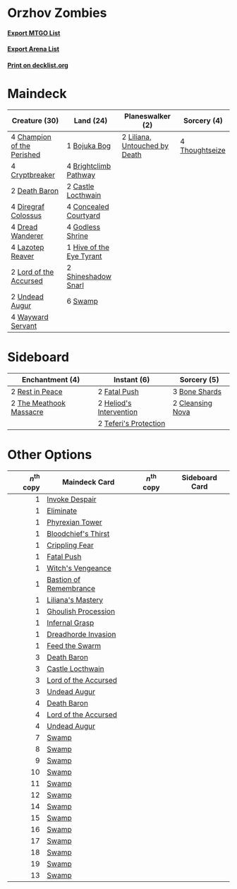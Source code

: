 # Orzhov Zombies

#### [Export MTGO List](../collection/Orzhov%20Zombies/Orzhov%20Zombies.txt)
#### [Export Arena List](../collection/Orzhov%20Zombies/Orzhov%20Zombies_arena.txt)
#### [Print on decklist.org](http://decklist.org/?deckmain=1%09Bojuka%20Bog%0A4%09Brightclimb%20Pathway%0A2%09Castle%20Locthwain%0A4%09Champion%20of%20the%20Perished%0A4%09Concealed%20Courtyard%0A4%09Cryptbreaker%0A2%09Death%20Baron%0A4%09Diregraf%20Colossus%0A4%09Dread%20Wanderer%0A4%09Godless%20Shrine%0A1%09Hive%20of%20the%20Eye%20Tyrant%0A4%09Lazotep%20Reaver%0A2%09Liliana,%20Untouched%20by%20Death%0A2%09Lord%20of%20the%20Accursed%0A2%09Shineshadow%20Snarl%0A6%09Swamp%0A4%09Thoughtseize%0A2%09Undead%20Augur%0A4%09Wayward%20Servant&deckside=3%09Bone%20Shards%0A2%09Cleansing%20Nova%0A2%09Fatal%20Push%0A2%09Heliod's%20Intervention%0A2%09Rest%20in%20Peace%0A2%09Teferi's%20Protection%0A2%09The%20Meathook%20Massacre)
# Maindeck

|                                            Creature (30)                                            |                                             Land (24)                                             |                                            Planeswalker (2)                                            |                                       Sorcery (4)                                       |
|-----------------------------------------------------------------------------------------------------|---------------------------------------------------------------------------------------------------|--------------------------------------------------------------------------------------------------------|-----------------------------------------------------------------------------------------|
|4 [Champion of the Perished](http://gatherer.wizards.com/Pages/Card/Details.aspx?multiverseid=534859)|1 [Bojuka Bog](http://gatherer.wizards.com/Pages/Card/Details.aspx?multiverseid=376269)            |2 [Liliana, Untouched by Death](http://gatherer.wizards.com/Pages/Card/Details.aspx?multiverseid=447242)|4 [Thoughtseize](http://gatherer.wizards.com/Pages/Card/Details.aspx?multiverseid=438676)|
|4 [Cryptbreaker](http://gatherer.wizards.com/Pages/Card/Details.aspx?multiverseid=414381)            |4 [Brightclimb Pathway](http://gatherer.wizards.com/Pages/Card/Details.aspx?multiverseid=491911)   |                                                                                                        |                                                                                         |
|2 [Death Baron](http://gatherer.wizards.com/Pages/Card/Details.aspx?multiverseid=176430)             |2 [Castle Locthwain](http://gatherer.wizards.com/Pages/Card/Details.aspx?multiverseid=473203)      |                                                                                                        |                                                                                         |
|4 [Diregraf Colossus](http://gatherer.wizards.com/Pages/Card/Details.aspx?multiverseid=409854)       |4 [Concealed Courtyard](http://gatherer.wizards.com/Pages/Card/Details.aspx?multiverseid=417818)   |                                                                                                        |                                                                                         |
|4 [Dread Wanderer](http://gatherer.wizards.com/Pages/Card/Details.aspx?multiverseid=426790)          |4 [Godless Shrine](http://gatherer.wizards.com/Pages/Card/Details.aspx?multiverseid=405099)        |                                                                                                        |                                                                                         |
|4 [Lazotep Reaver](http://gatherer.wizards.com/Pages/Card/Details.aspx?multiverseid=461023)          |1 [Hive of the Eye Tyrant](http://gatherer.wizards.com/Pages/Card/Details.aspx?multiverseid=527545)|                                                                                                        |                                                                                         |
|2 [Lord of the Accursed](http://gatherer.wizards.com/Pages/Card/Details.aspx?multiverseid=426801)    |2 [Shineshadow Snarl](http://gatherer.wizards.com/Pages/Card/Details.aspx?multiverseid=513764)     |                                                                                                        |                                                                                         |
|2 [Undead Augur](http://gatherer.wizards.com/Pages/Card/Details.aspx?multiverseid=464061)            |6 [Swamp](http://gatherer.wizards.com/Pages/Card/Details.aspx?multiverseid=439858)                 |                                                                                                        |                                                                                         |
|4 [Wayward Servant](http://gatherer.wizards.com/Pages/Card/Details.aspx?multiverseid=426910)         |                                                                                                   |                                                                                                        |                                                                                         |


# Sideboard

|                                         Enchantment (4)                                          |                                           Instant (6)                                            |                                        Sorcery (5)                                        |
|--------------------------------------------------------------------------------------------------|--------------------------------------------------------------------------------------------------|-------------------------------------------------------------------------------------------|
|2 [Rest in Peace](http://gatherer.wizards.com/Pages/Card/Details.aspx?multiverseid=442021)        |2 [Fatal Push](http://gatherer.wizards.com/Pages/Card/Details.aspx?multiverseid=423724)           |3 [Bone Shards](http://gatherer.wizards.com/Pages/Card/Details.aspx?multiverseid=522152)   |
|2 [The Meathook Massacre](http://gatherer.wizards.com/Pages/Card/Details.aspx?multiverseid=534886)|2 [Heliod's Intervention](http://gatherer.wizards.com/Pages/Card/Details.aspx?multiverseid=476270)|2 [Cleansing Nova](http://gatherer.wizards.com/Pages/Card/Details.aspx?multiverseid=447145)|
|                                                                                                  |2 [Teferi's Protection](http://gatherer.wizards.com/Pages/Card/Details.aspx?multiverseid=433249)  |                                                                                           |


# Other Options

|*n*<sup>th</sup> copy|                                          Maindeck Card                                          |*n*<sup>th</sup> copy|Sideboard Card|
|--------------------:|-------------------------------------------------------------------------------------------------|---------------------|--------------|
|                    1|[Invoke Despair](http://gatherer.wizards.com/Pages/Card/Details.aspx?multiverseid=548399)        |                     |              |
|                    1|[Eliminate](http://gatherer.wizards.com/Pages/Card/Details.aspx?multiverseid=485420)             |                     |              |
|                    1|[Phyrexian Tower](http://gatherer.wizards.com/Pages/Card/Details.aspx?multiverseid=456844)       |                     |              |
|                    1|[Bloodchief's Thirst](http://gatherer.wizards.com/Pages/Card/Details.aspx?multiverseid=491729)   |                     |              |
|                    1|[Crippling Fear](http://gatherer.wizards.com/Pages/Card/Details.aspx?multiverseid=503690)        |                     |              |
|                    1|[Fatal Push](http://gatherer.wizards.com/Pages/Card/Details.aspx?multiverseid=423724)            |                     |              |
|                    1|[Witch's Vengeance](http://gatherer.wizards.com/Pages/Card/Details.aspx?multiverseid=473073)     |                     |              |
|                    1|[Bastion of Remembrance](http://gatherer.wizards.com/Pages/Card/Details.aspx?multiverseid=479593)|                     |              |
|                    1|[Liliana's Mastery](http://gatherer.wizards.com/Pages/Card/Details.aspx?multiverseid=426800)     |                     |              |
|                    1|[Ghoulish Procession](http://gatherer.wizards.com/Pages/Card/Details.aspx?multiverseid=534873)   |                     |              |
|                    1|[Infernal Grasp](http://gatherer.wizards.com/Pages/Card/Details.aspx?multiverseid=534880)        |                     |              |
|                    1|[Dreadhorde Invasion](http://gatherer.wizards.com/Pages/Card/Details.aspx?multiverseid=461013)   |                     |              |
|                    1|[Feed the Swarm](http://gatherer.wizards.com/Pages/Card/Details.aspx?multiverseid=491737)        |                     |              |
|                    3|[Death Baron](http://gatherer.wizards.com/Pages/Card/Details.aspx?multiverseid=176430)           |                     |              |
|                    3|[Castle Locthwain](http://gatherer.wizards.com/Pages/Card/Details.aspx?multiverseid=473203)      |                     |              |
|                    3|[Lord of the Accursed](http://gatherer.wizards.com/Pages/Card/Details.aspx?multiverseid=426801)  |                     |              |
|                    3|[Undead Augur](http://gatherer.wizards.com/Pages/Card/Details.aspx?multiverseid=464061)          |                     |              |
|                    4|[Death Baron](http://gatherer.wizards.com/Pages/Card/Details.aspx?multiverseid=176430)           |                     |              |
|                    4|[Lord of the Accursed](http://gatherer.wizards.com/Pages/Card/Details.aspx?multiverseid=426801)  |                     |              |
|                    4|[Undead Augur](http://gatherer.wizards.com/Pages/Card/Details.aspx?multiverseid=464061)          |                     |              |
|                    7|[Swamp](http://gatherer.wizards.com/Pages/Card/Details.aspx?multiverseid=439858)                 |                     |              |
|                    8|[Swamp](http://gatherer.wizards.com/Pages/Card/Details.aspx?multiverseid=439858)                 |                     |              |
|                    9|[Swamp](http://gatherer.wizards.com/Pages/Card/Details.aspx?multiverseid=439858)                 |                     |              |
|                   10|[Swamp](http://gatherer.wizards.com/Pages/Card/Details.aspx?multiverseid=439858)                 |                     |              |
|                   11|[Swamp](http://gatherer.wizards.com/Pages/Card/Details.aspx?multiverseid=439858)                 |                     |              |
|                   12|[Swamp](http://gatherer.wizards.com/Pages/Card/Details.aspx?multiverseid=439858)                 |                     |              |
|                   14|[Swamp](http://gatherer.wizards.com/Pages/Card/Details.aspx?multiverseid=439858)                 |                     |              |
|                   15|[Swamp](http://gatherer.wizards.com/Pages/Card/Details.aspx?multiverseid=439858)                 |                     |              |
|                   16|[Swamp](http://gatherer.wizards.com/Pages/Card/Details.aspx?multiverseid=439858)                 |                     |              |
|                   17|[Swamp](http://gatherer.wizards.com/Pages/Card/Details.aspx?multiverseid=439858)                 |                     |              |
|                   18|[Swamp](http://gatherer.wizards.com/Pages/Card/Details.aspx?multiverseid=439858)                 |                     |              |
|                   19|[Swamp](http://gatherer.wizards.com/Pages/Card/Details.aspx?multiverseid=439858)                 |                     |              |
|                   13|[Swamp](http://gatherer.wizards.com/Pages/Card/Details.aspx?multiverseid=439858)                 |                     |              |

